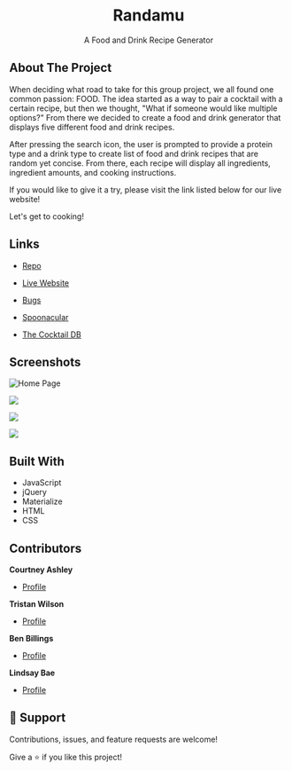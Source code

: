 <h1 align="center">Randamu</h1>

<p align="center">A Food and Drink Recipe Generator</p> 

## About The Project

When deciding what road to take for this group project, we all found one common passion: FOOD. The idea started as a way to pair a cocktail with a certain recipe, but then we thought, "What if someone would like multiple options?" From there we decided to create a food and drink generator that displays five different food and drink recipes.    

After pressing the search icon, the user is prompted to provide a protein type and a drink type to create list of food and drink recipes that are random yet concise. From there, each recipe will display all ingredients, ingredient amounts, and cooking instructions.    

If you would like to give it a try, please visit the link listed below for our live website!    

Let's get to cooking!    

## Links

- [Repo](https://github.com/courtneyfarzam/Randamu "<project-name> Repo")

- [Live Website](https://courtneyfarzam.github.io/Randamu/ "Live View")

- [Bugs](https://courtneyfarzam.github.io/Randamu/issues "Issues Page")

- [Spoonacular](https://spoonacular.com/food-api/docs "API")

- [The Cocktail DB](https://www.thecocktaildb.com/api.php "API")

## Screenshots

![Home Page](./assets/images/Randamu1.png "Home Page")

![](./assets/images/Randamu2.png)

![](./assets/images/Randamu3.png)

![](./assets/images/Randamu4.png)


## Built With

- JavaScript
- jQuery
- Materialize
- HTML
- CSS



## Contributors

**Courtney Ashley**

- [Profile](https://github.com/courtneyfarzam "Rohit jain")

**Tristan Wilson**

- [Profile](https://github.com/TristanW63 "Rohit jain")

**Ben Billings**

- [Profile](https://github.com/benbillings "Rohit jain")

**Lindsay Bae**

- [Profile](https://github.com/baelindsay "Rohit jain")

## 🤝 Support

Contributions, issues, and feature requests are welcome!

Give a ⭐️ if you like this project!


